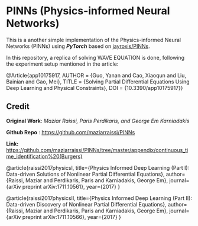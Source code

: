 # PINNs (Physics-informed Neural Networks)

This is a another simple implementation of the Physics-informed Neural Networks (PINNs) using ***PyTorch*** based on [jayroxis/PINNs](https://github.com/jayroxis/PINNs).

In this repository, a replica of solving WAVE EQUATION is done, following the experiment setup mentioned in the article:

@Article{app10175917,
AUTHOR = {Guo, Yanan and Cao, Xiaoqun and Liu, Bainian and Gao, Mei},
TITLE = {Solving Partial Differential Equations Using Deep Learning and Physical Constraints}, DOI = {10.3390/app10175917}}


## Credit

**Original Work**: *Maziar Raissi, Paris Perdikaris, and George Em Karniadakis*

**Github Repo** : https://github.com/maziarraissi/PINNs

**Link:** https://github.com/maziarraissi/PINNs/tree/master/appendix/continuous_time_identification%20(Burgers)

@article{raissi2017physicsI,
  title={Physics Informed Deep Learning (Part I): Data-driven Solutions of Nonlinear Partial Differential Equations},
  author={Raissi, Maziar and Perdikaris, Paris and Karniadakis, George Em},
  journal={arXiv preprint arXiv:1711.10561},
  year={2017}
}

@article{raissi2017physicsII,
  title={Physics Informed Deep Learning (Part II): Data-driven Discovery of Nonlinear Partial Differential Equations},
  author={Raissi, Maziar and Perdikaris, Paris and Karniadakis, George Em},
  journal={arXiv preprint arXiv:1711.10566},
  year={2017}
}